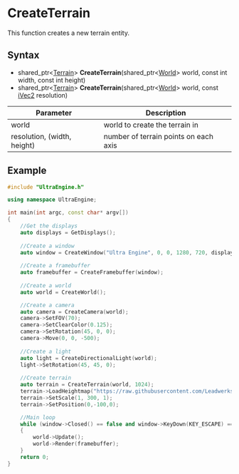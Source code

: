 # CreateTerrain

This function creates a new terrain entity.

## Syntax

- shared_ptr<[Terrain](Terrain.md)\> **CreateTerrain**(shared_ptr<[World](World.md)\> world, const int width, const int height)
- shared_ptr<[Terrain](Terrain.md)\> **CreateTerrain**(shared_ptr<[World](World.md)\> world, const [iVec2](iVec2.md) resolution)

| Parameter | Description |
|---|---|
| world | world to create the terrain in |
| resolution, (width, height) | number of terrain points on each axis |

## Example

```c++
#include "UltraEngine.h"

using namespace UltraEngine;

int main(int argc, const char* argv[])
{
    //Get the displays
    auto displays = GetDisplays();
   
    //Create a window
    auto window = CreateWindow("Ultra Engine", 0, 0, 1280, 720, displays[0], WINDOW_CENTER | WINDOW_TITLEBAR | WINDOW_CLIENTCOORDS);
    
    //Create a framebuffer
    auto framebuffer = CreateFramebuffer(window);
    
    //Create a world
    auto world = CreateWorld();

    //Create a camera
    auto camera = CreateCamera(world);
    camera->SetFOV(70);
    camera->SetClearColor(0.125);
    camera->SetRotation(45, 0, 0);
    camera->Move(0, 0, -500);
    
    //Create a light
    auto light = CreateDirectionalLight(world);
    light->SetRotation(45, 45, 0);
    
    //Create terrain
    auto terrain = CreateTerrain(world, 1024);
    terrain->LoadHeightmap("https://raw.githubusercontent.com/Leadwerks/Documentation/master/Assets/Terrain/1024.r16");
    terrain->SetScale(1, 300, 1);
    terrain->SetPosition(0,-100,0);

    //Main loop
    while (window->Closed() == false and window->KeyDown(KEY_ESCAPE) == false)
    {
        world->Update();
        world->Render(framebuffer);
    }
    return 0;
}
```
